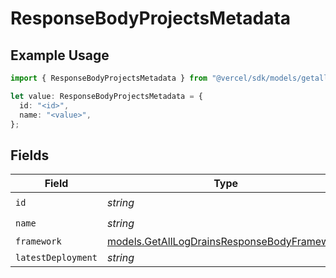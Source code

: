 # ResponseBodyProjectsMetadata

## Example Usage

```typescript
import { ResponseBodyProjectsMetadata } from "@vercel/sdk/models/getalllogdrainsop.js";

let value: ResponseBodyProjectsMetadata = {
  id: "<id>",
  name: "<value>",
};
```

## Fields

| Field                                                                                            | Type                                                                                             | Required                                                                                         | Description                                                                                      |
| ------------------------------------------------------------------------------------------------ | ------------------------------------------------------------------------------------------------ | ------------------------------------------------------------------------------------------------ | ------------------------------------------------------------------------------------------------ |
| `id`                                                                                             | *string*                                                                                         | :heavy_check_mark:                                                                               | N/A                                                                                              |
| `name`                                                                                           | *string*                                                                                         | :heavy_check_mark:                                                                               | N/A                                                                                              |
| `framework`                                                                                      | [models.GetAllLogDrainsResponseBodyFramework](../models/getalllogdrainsresponsebodyframework.md) | :heavy_minus_sign:                                                                               | N/A                                                                                              |
| `latestDeployment`                                                                               | *string*                                                                                         | :heavy_minus_sign:                                                                               | N/A                                                                                              |